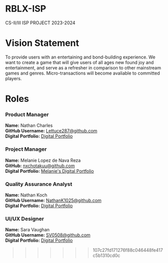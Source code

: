 # RBLX-ISP
CS-II/III ISP PROJECT 2023-2024

# Vision Statement
To provide users with an entertaining and bond-building experience. We want to create a game that will give users of all ages new found joy and entertainment, and serve as a refresher in comparison to other mainstream games and genres. Micro-transactions will become avaliable to committed players. 
# Roles

### **Product Manager**
**Name:** Nathan Charles \
**GitHub Username:** Lettuce287@github.com \
**Digital Portfolio:** [Digital Portfolio](https://www.codermerlin.academy/users/nathan-charles/Digital%20Portfolio/index.html) 


### **Project Manager**
**Name:** Melanie Lopez de Nava Reza \
**GitHub:** nxchotakuu@github.com \
**Digital Portfolio:** [Melanie's Digital Portfolio](https://www.codermerlin.academy/users/melanie-lopez-de-nava-reza/Digital%20Portfolio/index.html)

### **Quality Assurance Analyst**
**Name:** Nathan Koch\
**GitHub Username:** NathanK1025@github.com \
**Digital Portfolio:** [Digital Portfolio](https://www.codermerlin.academy/users/nathan-koch/Digital%20Portfolio/index.html)

### **UI/UX Designer**
**Name:** Sara Vaughan \
**GitHub Username:** SV0508@github.com \
**Digital Portfolio:** [Digital Portfolio](https://www.codermerlin.academy/users/sara-vaughan/Digital%20Portfolio/index.html)
>>>>>>> 107c27fd171276f88c046448fe417c5b1310cd0c
